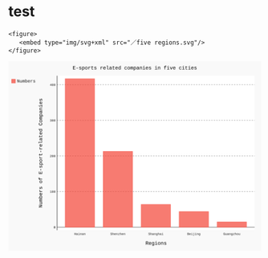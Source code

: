 # test
    <figure>
       <embed type="img/svg+xml" src="／five regions.svg"/>
    </figure>

![](https://github.com/imvera/test/blob/master/five%20regions.svg)
